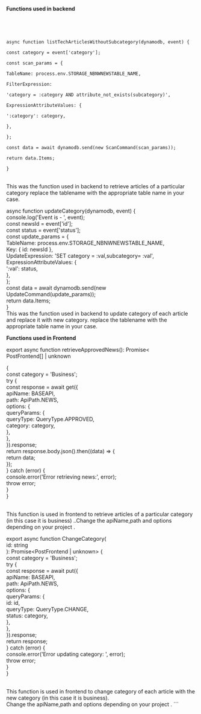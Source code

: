 **Functions used in backend**

<br />

```


async function listTechArticlesWithoutSubcategory(dynamodb, event) {

const category = event['category'];

const scan_params = {

TableName: process.env.STORAGE_NBNWNEWSTABLE_NAME,

FilterExpression:

'category = :category AND attribute_not_exists(subcategory)',

ExpressionAttributeValues: {

':category': category,

},

};

const data = await dynamodb.send(new ScanCommand(scan_params));

return data.Items;

}

```

<br />
This was the function used in backend to retrieve articles of a particular category  replace the tablename with the appropriate table name in your case.
<br />

async function updateCategory(dynamodb, event) {
<br />
console.log('Event is - ', event);
<br />
const newsId = event['id'];
<br />
const status = event['status'];
<br />
const update_params = {
<br />
TableName: process.env.STORAGE_NBNWNEWSTABLE_NAME,
<br />
Key: { id: newsId },
<br />
UpdateExpression: 'SET category = :val,subcategory= :val',
<br />
ExpressionAttributeValues: {
<br />
':val': status,
<br />
},
<br />
};
<br />
const data = await dynamodb.send(new UpdateCommand(update_params));
<br />
return data.Items;
<br />
}
<br />
This was the function used in backend to update category of each article and replace it with new category. replace the tablename with the appropriate table name in your case.

**Functions used in Frontend**

export async function retrieveApprovedNews(): Promise<
<br />
PostFrontend[] | unknown
<br />

{
<br />
const category = 'Business';
<br />
try {
<br />
const response = await get({
<br />
apiName: BASEAPI,
<br />
path: ApiPath.NEWS,
<br />
options: {
<br />
queryParams: {
<br />
queryType: QueryType.APPROVED,
<br />
category: category,
<br />
},
<br />
},
<br />
}).response;
<br />
return response.body.json().then((data) => {
<br />
return data;
<br />
});
<br />
} catch (error) {
<br />
console.error('Error retrieving news:', error);
<br />
throw error;
<br />
}
<br />
}

<br />
This function is used in frontend to retrieve articles of a particular category (in this case it is business) ..Change the apiName,path and options depending on your project .
<br />

export async function ChangeCategory(
<br />
id: string
<br />
): Promise<PostFrontend | unknown> {
<br />
const category = 'Business';
<br />
try {
<br />
const response = await put({
<br />
apiName: BASEAPI,
<br />
path: ApiPath.NEWS,
<br />
options: {
<br />
queryParams: {
<br />
id: id,
<br />
queryType: QueryType.CHANGE,
<br />
status: category,
<br />
},
<br />
},
<br />
}).response;
<br />
return response;
<br />
} catch (error) {
<br />
console.error('Error updating category: ', error);
<br />
throw error;
<br />
}
<br />
}

<br />
This function is used in frontend to change category of each article with the new category (in this case it is business).
<br />Change the apiName,path and options depending on your project .
```
